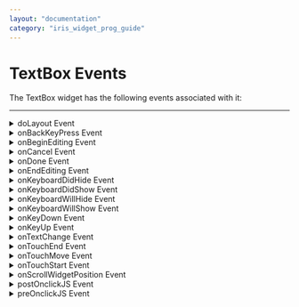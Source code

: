 ```yaml
---
layout: "documentation"
category: "iris_widget_prog_guide"
---
```


TextBox Events
==============

The TextBox widget has the following events associated with it:

* * *

<details close markdown="block"><summary>doLayout Event</summary>

* * *

This event is invoked for every widget when the widget position and dimensions are computed.

### Syntax

{% highlight VoltMx %}
doLayout()
{% endhighlight %}

### Read/Write

Read + Write

### Remarks

This event is invoked for all the widgets placed inside flex containers. This event is invoked in the order in which the widgets are added to the widget hierarchy and expect the frame property of the widget is calculated and available for use within this event.

This event is used to set the layout properties of child widgets in the relation to self and peer widgets whose layout is not yet performed.

The number of times this event invoked may vary per platform. It is not recommended to write business logic assuming that this function is invoked only once when there is a change in positional or dimensional properties. This event will not trigger when transformations are applied though widget is moved or scaled or rotated from its original location.

### Example

{% highlight VoltMx %}
//Sample code to set doLayout event callback to a button widget.
/*This code changes the top property of button2 and makes it appear below button1.*/
myForm.button1.doLayout=doLayoutButton1;


function doLayoutButton1(){
      
    myForm.button2.top = myForm.button1.frame.height;
}
{% endhighlight %}

### Platform Availability

*   iOS, Android, Windows, and SPA

* * *

</details>
<details close markdown="block"><summary>onBackKeyPress Event</summary>

* * *

* * *

This is event callback is invoked by the Android platform when the soft- keyboard is open and the back button of the device is clicked.

This event is not be triggered when you use gestures in the mobile device for back navigation.

### Syntax

{% highlight VoltMx %}
onBackKeyPress()
{% endhighlight %}

### Read/Write

Read + Write

### Example

{% highlight VoltMx %}
/*This event is triggered in both TextBox and TextArea widgets for Android platform.*/

/*This example demonstrates how to assign callback to onBackKeyPress event myTxtBox TextBox widget in frmTextBox FlexForm. Use the onBackKeyPress event in TextArea widget in a similar manner.*/
frmTextBox.myTxtBox.onBackKeyPress= onBackKeyPressCallback;

function onBackKeyPressCallback(wdgRef) {
 // handle the event here
 // wdgRef returns the handle of the widget.
}
{% endhighlight %}

### Platform Availability

*   Android

* * *

</details>
<details close markdown="block"><summary>onBeginEditing Event</summary>

* * *

This is an event callback that is invoked by the platform when the user clicks within the TextBox and is about to start editing.

### Syntax

{% highlight VoltMx %}
onBeginEditing()
{% endhighlight %}

### Read/Write

Read + Write

### Example

{% highlight VoltMx %}
//Sample code to set the onBeginEditing event callback to a TextBox widget.

frmTxtBox.myTxtBox.onBeginEditing =onBeginEditingCallback;

function onBeginEditingCallback(txtBox){
      //Write your logic here.
}

{% endhighlight %}

### Platform Availability

*   Available in the IDE
*   iOS, Android, and Desktop Web  
    

* * *

</details>
<details close markdown="block"><summary>onCancel Event</summary>

* * *

This event is a callback that is invoked by the platform then the user performs a click action on the _Cancel_ button.

### Syntax

{% highlight VoltMx %}
onCancel()
{% endhighlight %}

### Read/Write

Read + Write

### Remarks

This event is triggered only when the viewType is set as TEXTBOX\_VIEW\_TYPE\_SEARCH\_VIEW.

### Example

{% highlight VoltMx %}
//Sample code to set the onCancel event callback to a TextBox widget.

frmTxtBox.myTxtBox.onCancel=onCancelCallback;

function onCancelCallback(eventobject){
      //Write your logic here.
}

{% endhighlight %}

### Availability

*   iOS

* * *

</details>
<details close markdown="block"><summary>onDone Event</summary>

* * *

This event is a callback that is invoked by the platform then the user performs a click action on the _Go_ or _Enter_ button.

### Syntax

{% highlight VoltMx %}
onDone()
{% endhighlight %}

### Read/Write

Read + Write

### Remarks

In Desktop Web platform, this event is fired when the enter key is pressed when the textbox has focus.

### Example

{% highlight VoltMx %}
//Sample code to set the onDone event callback to a TextBox widget.

frmTxtBox.myTxtBox.onDone=onDoneCallback;

function onDoneCallback(txtBox){
      //Write your logic here.
}

{% endhighlight %}

### Availability

*   Available in the IDE
*   Available on all platforms.

* * *

</details>
<details close markdown="block"><summary>onEndEditing Event</summary>

* * *

This is an event callback that is invoked by the platform.

### Syntax

{% highlight VoltMx %}
onEndEditing()
{% endhighlight %}

### Read/Write

Read + Write

### Remarks

When the user performs one of the below actions:

*   Click on any other focusable widget(for example, another TextBox)
*   Click on the **Done** button on the **Next Previous** bar.
*   Click on the **Done** button on the keypad.

When you click on the **Done** button of the keypad the following events take place in a sequence:

*   onendediting
*   ondone

In Android platform, onEndEditing event will be triggered when the focus is lost from the textbox. Example, click on any other focusable widget, like a Button.

> ![](Resources/Images/onendediting_358x360.png)

### Example

Please note that the use of alerts is not recommended inside the event handler. Print statements are recommended.

{% highlight VoltMx %}
//Sample code to set the onEndEditing event callback to a TextBox widget.

frmTxtBox.myTxtBox.onEndEditing=onEndEditingCallback;

function onEndEditingCallback(txtBox){
      //Write your logic here.
}

{% endhighlight %}

### Availability

*   iOS and Android

* * *

</details>
<details close markdown="block"><summary>onKeyboardDidHide Event</summary>

* * *

* * *

This is event callback is invoked by the Android platform when the soft keyboard has been closed.

### Syntax

{% highlight VoltMx %}
onKeyboardDidHide()
{% endhighlight %}

### Read/Write

Read + Write

### Example

{% highlight VoltMx %}
/*This event is triggered in both TextBox and TextArea widgets for Android platform.*/

/*This example demonstrates how to assign callback to onKeyBoardDidHide event myTxtBox TextBox widget in frmTextBox FlexForm. Use the onKeyBoardDidHide event in TextArea widget in a similar manner.*/
frmTextBox.myTxtBox.onKeyboardDidHide = keyboardCallbacksDidHide;

function keyboardCallbacksDidHide(wdgRef) {
 // handle the event here
 // wdgRef returns the handle of the widget.
}
{% endhighlight %}

### Platform Availability

*   Android

* * *

</details>
<details close markdown="block"><summary>onKeyboardDidShow Event</summary>

* * *

* * *

This is event callback is invoked by the Android platform when the soft keyboard has been just brought into view.

### Syntax

{% highlight VoltMx %}
onKeyboardDidShow()
{% endhighlight %}

### Read/Write

Read + Write

### Limitation

*   In Android platform, when you close the soft keyboard using back button, and then re-select the text by long-press in TextArea and TextBox widget, the `onKeyBoardDidShow` event is not triggered.

### Example

{% highlight VoltMx %}
/*This event is triggered in both TextBox and TextArea widgets for Android platform.*/

/*This example demonstrates how to assign callback to onKeyBoardDidShow event myTxtBox TextBox widget in frmTextBox FlexForm. Use the onKeyBoardDidShow event in TextArea widget in a similar manner.*/
frmTextBox.myTxtBox.onKeyboardDidShow = keyboardCallbacksDidShow;

function keyboardCallbacksDidShow(wdgRef) {
 // handle the event here
 // wdgRef returns the handle of the widget.
}
{% endhighlight %}

### Platform Availability

*   Android

* * *

</details>
<details close markdown="block"><summary>onKeyboardWillHide Event</summary>

* * *

* * *

This is event callback is invoked by the Android platform when the soft keyboard is about to be hidden.

### Syntax

{% highlight VoltMx %}
onKeyboardWillHide()
{% endhighlight %}

### Read/Write

Read + Write

### Example

{% highlight VoltMx %}
/*This event is triggered in both TextBox and TextArea widgets for Android platform.*/

/*This example demonstrates how to assign callback to onKeyBoardWillHide event myTxtBox TextBox widget in frmTextBox FlexForm. Use the onKeyBoardWillHide event in TextArea widget in a similar manner.*/
frmTextBox.myTxtBox.onKeyboardWillHide = keyboardCallbacksWillHide;

function keyboardCallbacksWillHide(wdgRef) {
 // handle the event here
 // wdgRef returns the handle of the widget.
}
{% endhighlight %}

### Platform Availability

*   Android

* * *

</details>
<details close markdown="block"><summary>onKeyboardWillShow Event</summary>

* * *

* * *

This is event callback is invoked by the Android platform when the soft keyboard is about to be displayed.

### Syntax

{% highlight VoltMx %}
onKeyboardWillShow()
{% endhighlight %}

### Read/Write

Read + Write

### Limitation

*   In Android platform, when you close the soft keyboard using back button, and then re-select the text by long-press in TextArea and TextBox widget, the `onKeyBoardWillShow` event is not triggered.

### Example

{% highlight VoltMx %}
/*This event is triggered in both TextBox and TextArea widgets for Android platform.*/

/*This example demonstrates how to assign callback to onKeyBoardWillShow event myTxtBox TextBox widget in frmTextBox FlexForm. Use the onKeyBoardWillShow event in TextArea widget in a similar manner.*/
frmTextBox.myTxtBox.onKeyboardWillShow = keyboardCallbacksWillShow;

function keyboardCallbacksWillShow(wdgRef) {
 // handle the event here
 // wdgRef returns the handle of the widget.
}
{% endhighlight %}

### Platform Availability

*   Android

* * *

</details>
<details close markdown="block"><summary>onKeyDown Event</summary>

* * *

This is an event callback that is invoked by the platform when the user presses a key (on the keyboard).

### Syntax

{% highlight VoltMx %}
onKeyDown()
{% endhighlight %}

### Read/Write

Read + Write

### Example

{% highlight VoltMx %}
//Sample code to set the onKeyDown event callback to a TextBox widget.

frmTxtBox.myTxtBox.onKeyDown=onKeyDownCallback;

function onKeyDownCallback(txtBox){
      //Write your logic here.
}

{% endhighlight %}

### Platform Availability

*   Available in the IDE
*   Desktop Web

* * *

</details>
<details close markdown="block"><summary>onKeyUp Event</summary>

* * *

This is an event callback that is invoked by the platform when the user releases a key (on the keyboard).

### Syntax

{% highlight VoltMx %}
onKeyUp()
{% endhighlight %}

### Read/Write

Read + Write

### Example

{% highlight VoltMx %}
//Sample code to set the onKeyUp event callback to a TextBox widget.

frmTxtBox.myTxtBox.onKeyUp=onKeyUpCallback;

function onKeyUpCallback(txtBox){
      //Write your logic here.
}

{% endhighlight %}

### Platform Availability

*   Available in the IDE
*   Desktop Web

* * *

</details>
<details close markdown="block"><summary>onTextChange Event</summary>

* * *

This is an event callback triggered when text in the text box changes.

### Syntax

{% highlight VoltMx %}
onTextChange()
{% endhighlight %}

### Read/Write

Read + Write

### Remarks

This event is not fired when the text is changed programmatically.

In SPA platform, this event is fired also when the focus is out after changing the text in the textbox.

### Example

{% highlight VoltMx %}
//Sample code to set the onTextChange event callback to a TextBox widget.

frmTxtBox.myTxtBox.onTextChange=onTextChangeCallback;

function onTextChangeCallback(txtBox){
      //Write your logic here.
}

{% endhighlight %}

### Availability

*   Available in the IDE
*   Available on all platforms

* * *

</details>
<details close markdown="block"><summary>onTouchEnd Event</summary>

* * *

An event callback is invoked by the platform when the user touch is released from the touch surface.

### Syntax

{% highlight VoltMx %}
onTouchEnd ()
{% endhighlight %}

### Optional Parameters

source

Handle to the widget reference on which the user touch has ended.

x

Specifies the x-coordinate with in the widget with respect to widget's co-ordinate system. It is a number indicating device independent pixel.

y

Specifies the y- coordinate with in the widget with respect to widget's co-ordinate system. It is a number indicating device independent pixel.

contextInfo

On devices that support 3D Touch, specifies a key-value pair where the value specifies the force of the touch. The value 1.0 represents the force of an average touch, as determined by the system.

> **_Note:_** 3D Touch is available only on iOS 9.0 and later.

### Read/Write

Read + Write

### Remarks

This event is invoked asynchronously.

### Example

{% highlight VoltMx %}
function onTouchEndCallback(source, x, y, contextInfo) {
    if (contextInfo) {
        var force = contextInfo[“force”];
        voltmx.print(“value of force is” + force)
    }
}
Form1.widget1.onTouchEnd = onTouchEndCallback;
{% endhighlight %}

### Platform Availability

*   iOS, Android, Windows, and SPA

* * *

</details>
<details close markdown="block"><summary>onTouchMove Event</summary>

* * *

An event callback is invoked by the platform when the touch moves on the touch surface continuously until movement ends.

### Syntax

{% highlight VoltMx %}
onTouchMove ()
{% endhighlight %}

### Optional Parameters

source

Handle to the widget reference on which touch moves.

x

Specifies the x-coordinate with in the widget with respect to widget's co-ordinate system. It is a number indicating device independent pixel.

y

Specifies the y- coordinate with in the widget with respect to widget's co-ordinate system. It is a number indicating device independent pixel.

contextInfo

On devices that support 3D Touch, specifies a key-value pair where the value specifies the force of the touch. The value 1.0 represents the force of an average touch, as determined by the system.

> **_Note:_** 3D Touch is available only on iOS 9.0 and later.

### Read/Write

Read + Write

### Remarks

This event is invoked asynchronously.

### Example

{% highlight VoltMx %}
function onTouchMoveCallback(source, x, y, contextInfo) {
    if (contextInfo) {
        var force = contextInfo[“force”];
        voltmx.print(“value of force is” + force)
    }
    Form1.widget1.onTouchMove = onTouchMoveCallback;  

{% endhighlight %}

### Platform Availability

*   iOS, Android, Windows, and SPA

* * *

</details>
<details close markdown="block"><summary>onTouchStart Event</summary>

* * *

An event callback is invoked by the platform when the user touches the touch surface.

### Syntax

{% highlight VoltMx %}
onTouchStart ()
{% endhighlight %}

### Optional Parameters

source

Handle to the widget reference on which the user touches.

x

Specifies the X co-ordinate with in the widget with respect to widget's co-ordinate system. It is a number indicating device independent pixel.

y

Specifies the Y co-ordinate with in the widget with respect to widget's co-ordinate system. It is a number indicating device independent pixel.

contextInfo

On devices that support 3D Touch, specifies a key-value pair where the value specifies the force of the touch. The value 1.0 represents the force of an average touch, as determined by the system.

> **_Note:_** 3D Touch is available only on iOS 9.0 and later.

### Read/Write

Read + Write

### Remarks

This event is invoked asynchronously.

### Example

{% highlight VoltMx %}
function onTouchStartCallback(source, x, y, contextInfo) {
    if (contextInfo) {
        var force = contextInfo[“force”];
        voltmx.print(“value of force is” + force)
    }
}
Form1.widget1.onTouchStart = onTouchStartCallback;  

{% endhighlight %}

### Platform Availability

*   iOS, Android, Windows, and SPA

* * *

</details>
<details close markdown="block"><summary>onScrollWidgetPosition Event</summary>

* * *

This event callback is invoked by the platform when the widget location position gets changed on scrolling. The onScrollWidgetPosition event returns the positional coordinates of the widget's location with respect to the screen (screenX and screenY) and the parent container (frameX and frameY). This event is invoked asynchronously, and is not available for FlexForm widget.

### Syntax

{% highlight VoltMx %}
onScrollWidgetPosition()
{% endhighlight %}

### Read/Write

Read + Write

### Example

{% highlight VoltMx %}
var LabelWdg = new voltmx.ui.Label(basicConf, layoutConf, pspConf);
form.add(LabelWdg);
LabelWdg.onScrollWidgetPosition = onScrollWidgetPositionCallBack;

function onScrollWidgetPositionCallBack(wdg, screenX, screenY, frameX, frameY) { //wdg : Widget that is registered for onScrollWidgetPosition.
    /*screenX : Position of widget with respect to 
the screen's X - coordinates (after downsizing the navigation bar and status bar).*/
    /*screenY : Position of widget with respect to the screen's Y - 
coordinates (after downsizing the navigation bar and status bar).*/
    //frameX : Position of widget with respect to parent container's X- coordinates.
    //frameY : Position of widget with respect to parent container's Y- coordinates.
}
{% endhighlight %}

### Platform Availability

*   Not Accessible from IDE
*   Android, iOS, SPA, and Windows

* * *

</details>
<details close markdown="block"><summary>postOnclickJS Event</summary>

* * *

This event allows the developer to execute custom javascript function after the _onClick_ callback of the widget is invoked.

### Syntax

{% highlight VoltMx %}
postOnclickJS()
{% endhighlight %}

### Read/Write

Read + Write

### Remarks

This is applicable only for Mobile Web channel.The function must exist in a javascript file under project>module>js folder.

### Example

{% highlight VoltMx %}
//Sample code to set the postOnclickJS event callback to a TextBox widget.

frmTxtBox.myTxtBox.postOnclickJS=postOnclickJSCallback;

function postOnclickJSCallback(txtBox){
      //Write your logic here.
}

{% endhighlight %}

### Platform Availability

*   Available in the IDE
*   Available on Server side Mobile Web (Advanced) platform only

* * *

</details>
<details close markdown="block"><summary>preOnclickJS Event</summary>

* * *

This event allows the developer to execute custom javascript function before the _onClick_ callback of the widget is invoked.

### Syntax

{% highlight VoltMx %}
preOnclickJS()
{% endhighlight %}

### Read/Write

Read + Write

### Remarks

This is applicable only for Mobile Web channel. The function must exist in a javascript file under project>module>js folder.

In for the events preOnclickJS and postOnclickJS you will not be able to access application model or APIs, as these functions are executed in browser whereas the remaining JS modules are executed in server. For these events you can access browser objects ( window, document etc..) to change UI or perform some validation before server event. If the event preOnclickJS returns true, only then the request is sent to server for subsequent action.  
  
You have to specify the modules to be loaded in browser using import JS tab, only then these files get included in.html script tag otherwise you will not be able to access the objects defined in those modules.

### Example

{% highlight VoltMx %}
//Sample code to set the preOnclickJS event callback to a TextBox widget.

frmTxtBox.myTxtBox.preOnclickJS=preOnclickJSCallback;

function preOnclickJSCallback(txtBox){
      //Write your logic here.
}

{% endhighlight %}s

### Platform Availability

*   Available in the IDE
*   Available on Server side Mobile Web (BJS and Advanced) platform only

* * *
</details>

